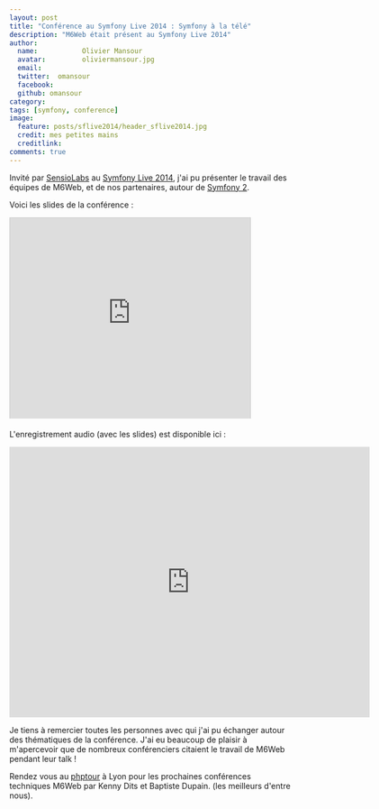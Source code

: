 ```yaml
---
layout: post
title: "Conférence au Symfony Live 2014 : Symfony à la télé"
description: "M6Web était présent au Symfony Live 2014"
author:
  name:           Olivier Mansour
  avatar:         oliviermansour.jpg
  email:
  twitter:  omansour
  facebook:
  github: omansour
category:
tags: [symfony, conference]
image:
  feature: posts/sflive2014/header_sflive2014.jpg
  credit: mes petites mains
  creditlink:
comments: true
---
```


Invité par [SensioLabs](http://www.sensiolabs.com) au [Symfony Live 2014](paris2014.live.symfony.com), j'ai pu présenter le travail des équipes de M6Web, et de nos partenaires, autour de [Symfony 2](http://symfony.com).

Voici les slides de la conférence :

<iframe src="http://www.slideshare.net/slideshow/embed_code/33242561" width="427" height="356" frameborder="0" marginwidth="0" marginheight="0" scrolling="no" style="border:1px solid #CCC; border-width:1px 1px 0; margin-bottom:5px; max-width: 100%;" allowfullscreen> </iframe>


L'enregistrement audio (avec les slides) est disponible ici : 

<iframe width="640" height="480" src="https://www.youtube.com/embed/rDTdC89a2YY" frameborder="0" allowfullscreen></iframe>

Je tiens à remercier toutes les personnes avec qui j'ai pu échanger autour des thématiques de la conférence. J'ai eu beaucoup de plaisir à m'apercevoir que de nombreux conférenciers citaient le travail de M6Web pendant leur talk !

Rendez vous au [phptour](http://www.phptour.org) à Lyon pour les prochaines conférences techniques M6Web par Kenny Dits et Baptiste Dupain. (les meilleurs d'entre nous).